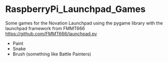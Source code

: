 # RaspberryPi_Launchpad_Games
Some games for the Novation Launchpad using the pygame library with the launchpad framework from FMMT666
https://github.com/FMMT666/launchpad.py

* Paint
* Snake
* Brush (something like Battle Painters)
